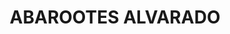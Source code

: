 ---
title: "ABAROOTES ALVARADO"
url: /mexicali-baja-california/abarootes-alvarado/
shop: Lebensmittel
---